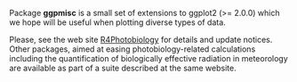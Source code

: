 Package __ggpmisc__ is a small set of extensions to ggplot2 (>= 2.0.0) which
we hope will be useful when plotting diverse types of data.

Please, see the web site [R4Photobiology](http://www.r4photobiology.info) for 
details and update notices. Other packages, aimed at easing photobiology-related
calculations including the quantification of biologically effective radiation
in meteorology are available as part of a suite described at the same
website.
